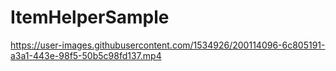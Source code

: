 # ItemHelperSample

https://user-images.githubusercontent.com/1534926/200114096-6c805191-a3a1-443e-98f5-50b5c98fd137.mp4
